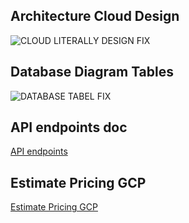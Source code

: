 ## Architecture Cloud Design
![CLOUD LITERALLY DESIGN FIX](https://user-images.githubusercontent.com/79828903/173266172-4068a42f-d18a-4440-b75a-0c7a390fb806.jpg)

## Database Diagram Tables 
![DATABASE TABEL FIX](https://user-images.githubusercontent.com/79828903/173266021-3c77c6b3-e6c4-4ace-ad93-c6a221e88066.png)

## API endpoints doc
[API endpoints](https://docs.google.com/spreadsheets/d/1omsQ0-AptgsEa4gTAkWx9a4gFRtGzfAZEsuSfxWwBIU/edit?usp=sharing)

## Estimate Pricing GCP 
[Estimate Pricing GCP](https://cloud.google.com/products/calculator/#id=a1f8cf61-fc8e-46c0-86c5-c61ee57f4228)
